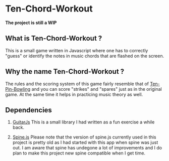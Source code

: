 # Ten-Chord-Workout

**The project is still a WIP**

## What is Ten-Chord-Workout ?
This is a small game written in Javascript where one has to 
correctly "guess" or identify the notes in music chords that are 
flashed on the screen.

## Why the name Ten-Chord-Workout ?
The rules and the scoring system of this game fairly resemble that 
of [Ten-Pin-Bowling](http://en.wikipedia.org/wiki/Ten-pin_bowling)
and you can score "strikes" and "spares" just as in the original game.
At the same time it helps in practicing music theory as well.

## Dependencies
1. [GuitarJs](https://github.com/naiquevin/GuitarJs)
   This is a small library I had written as a fun exercise a while back.
   
2. [Spine.js](http://spinejs.com/)
   Please note that the version of spine.js currently used in this project 
   is pretty old as I had started with this app when spine was just out.
   I am aware that spine has undegone a lot of improvements and I do plan
   to make this project new spine compatible when I get time.
   




